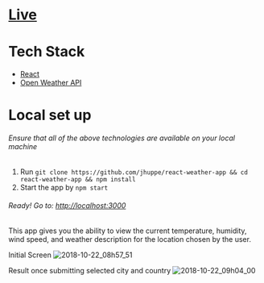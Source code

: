 # [Live](https://jhuppe-react-weather-search.herokuapp.com/)


# Tech Stack
- [React](https://reactjs.org/docs/getting-started.html)
- [Open Weather API](https://openweathermap.org/)

# Local set up
###### Ensure that all of the above technologies are available on your local machine
1. Run `git clone https://github.com/jhuppe/react-weather-app && cd react-weather-app && npm install`
2. Start the app by `npm start`
###### Ready! Go to: [http://localhost:3000](http://localhost:3000)

This app gives you the ability to view the current temperature, humidity, wind speed, and weather description for the location chosen by the user. 

Initial Screen
![2018-10-22_08h57_51](https://user-images.githubusercontent.com/14873941/47370887-e8e2ef80-d6a3-11e8-8f5e-a5afc4bb8d00.png)


Result once submitting selected city and country
![2018-10-22_09h04_00](https://user-images.githubusercontent.com/14873941/47370886-e8e2ef80-d6a3-11e8-89d4-e7f182521a0a.png)
